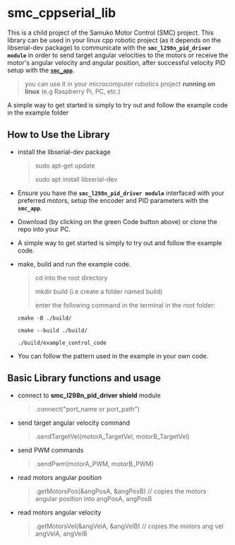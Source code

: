 # smc_cppserial_lib
This is a child project of the Samuko Motor Control (SMC) project. This library can be used in your linux cpp robotic project (as it depends on the libserial-dev package) to communicate with the **`smc_l298n_pid_driver module`** in order to send target angular velocities to the motors or receive the motor's angular velocity and angular position, after successful velocity PID setup with the [**`smc_app`**](https://github.com/samuko-things-company/smc_app).

> you can use it in your microcomputer robotics project **running on linux** (e.g Raspberry Pi, PC, etc.)

A simple way to get started is simply to try out and follow the example code in the example folder


## How to Use the Library
- install the libserial-dev package
  > sudo apt-get update
  >
  > sudo apt install libserial-dev

- Ensure you have the **`smc_l298n_pid_driver module`** interfaced with your preferred motors, setup the encoder and PID parameters with the **`smc_app`**.

- Download (by clicking on the green Code button above) or clone the repo into your PC.

- A simple way to get started is simply to try out and follow the example code.

- make, build and run the example code.
  > cd into the root directory
  >
  > mkdir build (i.e create a folder named build)
  >
  > enter the following command in the terminal in the root folder:
    ````
    cmake -B ./build/
    ````
    ````
    cmake --build ./build/
    ````
    ````
    ./build/example_control_code
    ````

- You can follow the pattern used in the example in your own code.


## Basic Library functions and usage

- connect to **smc_l298n_pid_driver shield** module
  > .connect("port_name or port_path")

- send target angular velocity command
  > .sendTargetVel(motorA_TargetVel, motorB_TargetVel)

- send PWM commands
  > .sendPwm(motorA_PWM, motorB_PWM)

- read motors angular position
  > .getMotorsPos(&angPosA, &angPosB) // copies the motors angular position into angPosA, angPosB

- read motors angular velocity
  > .getMotorsVel(&angVelA, &angVelB) // copies the motors ang vel angVelA, angVelB
